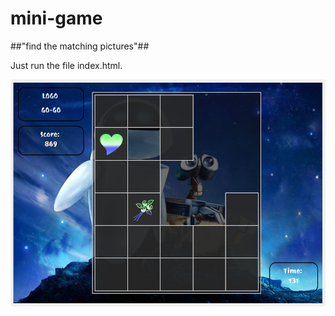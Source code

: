 # mini-game
##"find the matching pictures"##

Just run the file index.html.

![screenshot](/assets/screenshot.png)
